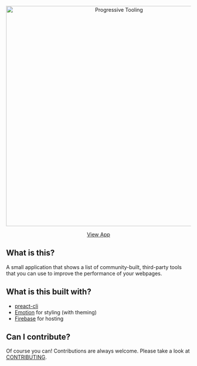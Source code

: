 <p align="center">
  <a href="https://www.progressivetooling.com">
    <img alt="Progressive Tooling" title="Progressive Tooling" src="https://i.imgur.com/70Y32wc.png" width="600">
  </a>
</p>

<p align="center">
  <a href="https://www.progressivetooling.com/">View App</a>
</p>

## What is this?

A small application that shows a list of community-built, third-party tools that you can use to improve the performance of your webpages.

## What is this built with?

- [preact-cli](https://github.com/developit/preact-cli)
- [Emotion](https://emotion.sh/) for styling (with theming)
- [Firebase](https://firebase.google.com/) for hosting

## Can I contribute?

Of course you can! Contributions are always welcome. Please take a look at [CONTRIBUTING](./CONTRIBUTING.md).

